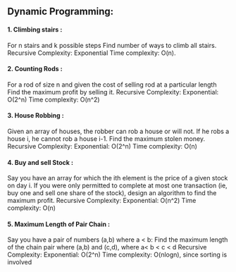## Dynamic Programming:

####  1. Climbing stairs :
For n stairs and k possible steps Find number of ways to climb all stairs.
Recursive Complexity: Exponential
Time complexity: O(n).

#### 2. Counting Rods : 
For a rod of size n and given the cost of selling rod at a particular length
Find the maximum profit by selling it.
Recursive Complexity: Exponential: O(2^n)
Time complexity: O(n^2)

#### 3. House Robbing : 
Given an array of houses, the robber can rob a house or will not.
If he robs a house i, he cannot rob a house i-1.
Find the maximum stolen money.
Recursive Complexity: Exponential: O(2^n)
Time complexity: O(n)

#### 4. Buy and sell Stock : 
Say you have an array for which the ith element is the price of a given stock on day i.
If you were only permitted to complete at most one transaction 
(ie, buy one and sell one share of the stock), design an algorithm to find the maximum profit.
Recursive Complexity: Exponential: O(n^2)
Time complexity: O(n)

#### 5. Maximum Length of Pair Chain : 
Say you have a pair of numbers (a,b) where a < b: Find the maximum length of the chain pair
where (a,b) and (c,d), where a< b < c < d
Recursive Complexity: Exponential: O(2^n)
Time complexity: O(nlogn), since sorting is involved